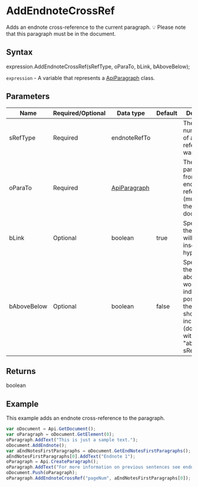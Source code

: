 # AddEndnoteCrossRef

Adds an endnote cross-reference to the current paragraph.💡 Please note that this paragraph must be in the document.

## Syntax

expression.AddEndnoteCrossRef(sRefType, oParaTo, bLink, bAboveBelow);

`expression` - A variable that represents a [ApiParagraph](../ApiParagraph.md) class.

## Parameters

| **Name** | **Required/Optional** | **Data type** | **Default** | **Description** |
| ------------- | ------------- | ------------- | ------------- | ------------- |
| sRefType | Required | endnoteRefTo |  | The text or numeric value of an endnote reference you want to insert. |
| oParaTo | Required | [ApiParagraph](../../ApiParagraph/ApiParagraph.md) |  | The first paragraph from an endnote to be referred to (must be in the document). |
| bLink | Optional | boolean | true | Specifies if the reference will be inserted as a hyperlink. |
| bAboveBelow | Optional | boolean | false | Specifies if the above/below words indicating the position of the reference should be included (don't used with the "aboveBelow" sRefType). |

## Returns

boolean

## Example

This example adds an endnote cross-reference to the paragraph.

```javascript
var oDocument = Api.GetDocument();
var oParagraph = oDocument.GetElement(0); 
oParagraph.AddText("This is just a sample text.");
oDocument.AddEndnote();
var aEndNotesFirstParagraphs = oDocument.GetEndNotesFirstParagraphs();
aEndNotesFirstParagraphs[0].AddText("Endnote 1");
oParagraph = Api.CreateParagraph();
oParagraph.AddText("For more information on previous sentences see endnote on page ");
oDocument.Push(oParagraph);
oParagraph.AddEndnoteCrossRef("pageNum", aEndNotesFirstParagraphs[0]);
```
